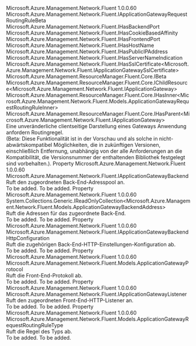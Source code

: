<Type Name="IApplicationGatewayRequestRoutingRule" FullName="Microsoft.Azure.Management.Network.Fluent.IApplicationGatewayRequestRoutingRule">
  <TypeSignature Language="C#" Value="public interface IApplicationGatewayRequestRoutingRule : Microsoft.Azure.Management.Network.Fluent.IApplicationGatewayRequestRoutingRuleBeta, Microsoft.Azure.Management.Network.Fluent.IHasBackendPort, Microsoft.Azure.Management.Network.Fluent.IHasCookieBasedAffinity, Microsoft.Azure.Management.Network.Fluent.IHasFrontendPort, Microsoft.Azure.Management.Network.Fluent.IHasHostName, Microsoft.Azure.Management.Network.Fluent.IHasPublicIPAddress, Microsoft.Azure.Management.Network.Fluent.IHasServerNameIndication, Microsoft.Azure.Management.Network.Fluent.IHasSslCertificate&lt;Microsoft.Azure.Management.Network.Fluent.IApplicationGatewaySslCertificate&gt;, Microsoft.Azure.Management.ResourceManager.Fluent.Core.IBeta, Microsoft.Azure.Management.ResourceManager.Fluent.Core.IChildResource&lt;Microsoft.Azure.Management.Network.Fluent.IApplicationGateway&gt;, Microsoft.Azure.Management.ResourceManager.Fluent.Core.IHasInner&lt;Microsoft.Azure.Management.Network.Fluent.Models.ApplicationGatewayRequestRoutingRuleInner&gt;, Microsoft.Azure.Management.ResourceManager.Fluent.Core.IHasParent&lt;Microsoft.Azure.Management.Network.Fluent.IApplicationGateway&gt;" />
  <TypeSignature Language="ILAsm" Value=".class public interface auto ansi abstract IApplicationGatewayRequestRoutingRule implements class Microsoft.Azure.Management.Network.Fluent.IApplicationGatewayRequestRoutingRuleBeta, class Microsoft.Azure.Management.Network.Fluent.IHasBackendPort, class Microsoft.Azure.Management.Network.Fluent.IHasCookieBasedAffinity, class Microsoft.Azure.Management.Network.Fluent.IHasFrontendPort, class Microsoft.Azure.Management.Network.Fluent.IHasHostName, class Microsoft.Azure.Management.Network.Fluent.IHasPublicIPAddress, class Microsoft.Azure.Management.Network.Fluent.IHasServerNameIndication, class Microsoft.Azure.Management.Network.Fluent.IHasSslCertificate`1&lt;class Microsoft.Azure.Management.Network.Fluent.IApplicationGatewaySslCertificate&gt;, class Microsoft.Azure.Management.ResourceManager.Fluent.Core.IBeta, class Microsoft.Azure.Management.ResourceManager.Fluent.Core.IChildResource`1&lt;class Microsoft.Azure.Management.Network.Fluent.IApplicationGateway&gt;, class Microsoft.Azure.Management.ResourceManager.Fluent.Core.IHasInner`1&lt;class Microsoft.Azure.Management.Network.Fluent.Models.ApplicationGatewayRequestRoutingRuleInner&gt;, class Microsoft.Azure.Management.ResourceManager.Fluent.Core.IHasName, class Microsoft.Azure.Management.ResourceManager.Fluent.Core.IHasParent`1&lt;class Microsoft.Azure.Management.Network.Fluent.IApplicationGateway&gt;, class Microsoft.Azure.Management.ResourceManager.Fluent.Core.ResourceActions.IIndexable" />
  <TypeSignature Language="DocId" Value="T:Microsoft.Azure.Management.Network.Fluent.IApplicationGatewayRequestRoutingRule" />
  <TypeSignature Language="VB.NET" Value="Public Interface IApplicationGatewayRequestRoutingRule&#xA;Implements IApplicationGatewayRequestRoutingRuleBeta, IBeta, IChildResource(Of IApplicationGateway), IHasBackendPort, IHasCookieBasedAffinity, IHasFrontendPort, IHasHostName, IHasInner(Of ApplicationGatewayRequestRoutingRuleInner), IHasParent(Of IApplicationGateway), IHasPublicIPAddress, IHasServerNameIndication, IHasSslCertificate(Of IApplicationGatewaySslCertificate)" />
  <TypeSignature Language="F#" Value="type IApplicationGatewayRequestRoutingRule = interface&#xA;    interface IHasInner&lt;ApplicationGatewayRequestRoutingRuleInner&gt;&#xA;    interface IChildResource&lt;IApplicationGateway&gt;&#xA;    interface IHasName&#xA;    interface IIndexable&#xA;    interface IHasParent&lt;IApplicationGateway&gt;&#xA;    interface IHasPublicIPAddress&#xA;    interface IHasSslCertificate&lt;IApplicationGatewaySslCertificate&gt;&#xA;    interface IHasFrontendPort&#xA;    interface IHasBackendPort&#xA;    interface IHasHostName&#xA;    interface IHasCookieBasedAffinity&#xA;    interface IHasServerNameIndication&#xA;    interface IApplicationGatewayRequestRoutingRuleBeta&#xA;    interface IBeta" />
  <AssemblyInfo>
    <AssemblyName>Microsoft.Azure.Management.Network.Fluent</AssemblyName>
    <AssemblyVersion>1.0.0.60</AssemblyVersion>
  </AssemblyInfo>
  <Interfaces>
    <Interface>
      <InterfaceName>Microsoft.Azure.Management.Network.Fluent.IApplicationGatewayRequestRoutingRuleBeta</InterfaceName>
    </Interface>
    <Interface>
      <InterfaceName>Microsoft.Azure.Management.Network.Fluent.IHasBackendPort</InterfaceName>
    </Interface>
    <Interface>
      <InterfaceName>Microsoft.Azure.Management.Network.Fluent.IHasCookieBasedAffinity</InterfaceName>
    </Interface>
    <Interface>
      <InterfaceName>Microsoft.Azure.Management.Network.Fluent.IHasFrontendPort</InterfaceName>
    </Interface>
    <Interface>
      <InterfaceName>Microsoft.Azure.Management.Network.Fluent.IHasHostName</InterfaceName>
    </Interface>
    <Interface>
      <InterfaceName>Microsoft.Azure.Management.Network.Fluent.IHasPublicIPAddress</InterfaceName>
    </Interface>
    <Interface>
      <InterfaceName>Microsoft.Azure.Management.Network.Fluent.IHasServerNameIndication</InterfaceName>
    </Interface>
    <Interface>
      <InterfaceName>Microsoft.Azure.Management.Network.Fluent.IHasSslCertificate&lt;Microsoft.Azure.Management.Network.Fluent.IApplicationGatewaySslCertificate&gt;</InterfaceName>
    </Interface>
    <Interface>
      <InterfaceName>Microsoft.Azure.Management.ResourceManager.Fluent.Core.IBeta</InterfaceName>
    </Interface>
    <Interface>
      <InterfaceName>Microsoft.Azure.Management.ResourceManager.Fluent.Core.IChildResource&lt;Microsoft.Azure.Management.Network.Fluent.IApplicationGateway&gt;</InterfaceName>
    </Interface>
    <Interface>
      <InterfaceName>Microsoft.Azure.Management.ResourceManager.Fluent.Core.IHasInner&lt;Microsoft.Azure.Management.Network.Fluent.Models.ApplicationGatewayRequestRoutingRuleInner&gt;</InterfaceName>
    </Interface>
    <Interface>
      <InterfaceName>Microsoft.Azure.Management.ResourceManager.Fluent.Core.IHasParent&lt;Microsoft.Azure.Management.Network.Fluent.IApplicationGateway&gt;</InterfaceName>
    </Interface>
  </Interfaces>
  <Docs>
    <summary>
            Eine unveränderliche clientseitige Darstellung eines Gateways Anwendung anfordern Routingregel.
            </summary>
    <remarks>
            (Beta: Diese Funktionalität ist in der Vorschau und als solche in nicht-abwärtskompatibel Möglichkeiten, die in zukünftigen Versionen, einschließlich Entfernung, unabhängig von der alle Anforderungen an die Kompatibilität, die Versionsnummer der enthaltenden Bibliothek festgelegt sind vorbehalten.).
            </remarks>
  </Docs>
  <Members>
    <Member MemberName="Backend">
      <MemberSignature Language="C#" Value="public Microsoft.Azure.Management.Network.Fluent.IApplicationGatewayBackend Backend { get; }" />
      <MemberSignature Language="ILAsm" Value=".property instance class Microsoft.Azure.Management.Network.Fluent.IApplicationGatewayBackend Backend" />
      <MemberSignature Language="DocId" Value="P:Microsoft.Azure.Management.Network.Fluent.IApplicationGatewayRequestRoutingRule.Backend" />
      <MemberSignature Language="VB.NET" Value="Public ReadOnly Property Backend As IApplicationGatewayBackend" />
      <MemberSignature Language="F#" Value="member this.Backend : Microsoft.Azure.Management.Network.Fluent.IApplicationGatewayBackend" Usage="Microsoft.Azure.Management.Network.Fluent.IApplicationGatewayRequestRoutingRule.Backend" />
      <MemberType>Property</MemberType>
      <AssemblyInfo>
        <AssemblyName>Microsoft.Azure.Management.Network.Fluent</AssemblyName>
        <AssemblyVersion>1.0.0.60</AssemblyVersion>
      </AssemblyInfo>
      <ReturnValue>
        <ReturnType>Microsoft.Azure.Management.Network.Fluent.IApplicationGatewayBackend</ReturnType>
      </ReturnValue>
      <Docs>
        <summary>
            Ruft den zugeordneten Back-End-Adresspool an.
            </summary>
        <value>To be added.</value>
        <remarks>To be added.</remarks>
      </Docs>
    </Member>
    <Member MemberName="BackendAddresses">
      <MemberSignature Language="C#" Value="public System.Collections.Generic.IReadOnlyCollection&lt;Microsoft.Azure.Management.Network.Fluent.Models.ApplicationGatewayBackendAddress&gt; BackendAddresses { get; }" />
      <MemberSignature Language="ILAsm" Value=".property instance class System.Collections.Generic.IReadOnlyCollection`1&lt;class Microsoft.Azure.Management.Network.Fluent.Models.ApplicationGatewayBackendAddress&gt; BackendAddresses" />
      <MemberSignature Language="DocId" Value="P:Microsoft.Azure.Management.Network.Fluent.IApplicationGatewayRequestRoutingRule.BackendAddresses" />
      <MemberSignature Language="VB.NET" Value="Public ReadOnly Property BackendAddresses As IReadOnlyCollection(Of ApplicationGatewayBackendAddress)" />
      <MemberSignature Language="F#" Value="member this.BackendAddresses : System.Collections.Generic.IReadOnlyCollection&lt;Microsoft.Azure.Management.Network.Fluent.Models.ApplicationGatewayBackendAddress&gt;" Usage="Microsoft.Azure.Management.Network.Fluent.IApplicationGatewayRequestRoutingRule.BackendAddresses" />
      <MemberType>Property</MemberType>
      <AssemblyInfo>
        <AssemblyName>Microsoft.Azure.Management.Network.Fluent</AssemblyName>
        <AssemblyVersion>1.0.0.60</AssemblyVersion>
      </AssemblyInfo>
      <ReturnValue>
        <ReturnType>System.Collections.Generic.IReadOnlyCollection&lt;Microsoft.Azure.Management.Network.Fluent.Models.ApplicationGatewayBackendAddress&gt;</ReturnType>
      </ReturnValue>
      <Docs>
        <summary>
            Ruft die Adressen für das zugeordnete Back-End.
            </summary>
        <value>To be added.</value>
        <remarks>To be added.</remarks>
      </Docs>
    </Member>
    <Member MemberName="BackendHttpConfiguration">
      <MemberSignature Language="C#" Value="public Microsoft.Azure.Management.Network.Fluent.IApplicationGatewayBackendHttpConfiguration BackendHttpConfiguration { get; }" />
      <MemberSignature Language="ILAsm" Value=".property instance class Microsoft.Azure.Management.Network.Fluent.IApplicationGatewayBackendHttpConfiguration BackendHttpConfiguration" />
      <MemberSignature Language="DocId" Value="P:Microsoft.Azure.Management.Network.Fluent.IApplicationGatewayRequestRoutingRule.BackendHttpConfiguration" />
      <MemberSignature Language="VB.NET" Value="Public ReadOnly Property BackendHttpConfiguration As IApplicationGatewayBackendHttpConfiguration" />
      <MemberSignature Language="F#" Value="member this.BackendHttpConfiguration : Microsoft.Azure.Management.Network.Fluent.IApplicationGatewayBackendHttpConfiguration" Usage="Microsoft.Azure.Management.Network.Fluent.IApplicationGatewayRequestRoutingRule.BackendHttpConfiguration" />
      <MemberType>Property</MemberType>
      <AssemblyInfo>
        <AssemblyName>Microsoft.Azure.Management.Network.Fluent</AssemblyName>
        <AssemblyVersion>1.0.0.60</AssemblyVersion>
      </AssemblyInfo>
      <ReturnValue>
        <ReturnType>Microsoft.Azure.Management.Network.Fluent.IApplicationGatewayBackendHttpConfiguration</ReturnType>
      </ReturnValue>
      <Docs>
        <summary>
            Ruft die zugehörigen Back-End-HTTP-Einstellungen-Konfiguration ab.
            </summary>
        <value>To be added.</value>
        <remarks>To be added.</remarks>
      </Docs>
    </Member>
    <Member MemberName="FrontendProtocol">
      <MemberSignature Language="C#" Value="public Microsoft.Azure.Management.Network.Fluent.Models.ApplicationGatewayProtocol FrontendProtocol { get; }" />
      <MemberSignature Language="ILAsm" Value=".property instance class Microsoft.Azure.Management.Network.Fluent.Models.ApplicationGatewayProtocol FrontendProtocol" />
      <MemberSignature Language="DocId" Value="P:Microsoft.Azure.Management.Network.Fluent.IApplicationGatewayRequestRoutingRule.FrontendProtocol" />
      <MemberSignature Language="VB.NET" Value="Public ReadOnly Property FrontendProtocol As ApplicationGatewayProtocol" />
      <MemberSignature Language="F#" Value="member this.FrontendProtocol : Microsoft.Azure.Management.Network.Fluent.Models.ApplicationGatewayProtocol" Usage="Microsoft.Azure.Management.Network.Fluent.IApplicationGatewayRequestRoutingRule.FrontendProtocol" />
      <MemberType>Property</MemberType>
      <AssemblyInfo>
        <AssemblyName>Microsoft.Azure.Management.Network.Fluent</AssemblyName>
        <AssemblyVersion>1.0.0.60</AssemblyVersion>
      </AssemblyInfo>
      <ReturnValue>
        <ReturnType>Microsoft.Azure.Management.Network.Fluent.Models.ApplicationGatewayProtocol</ReturnType>
      </ReturnValue>
      <Docs>
        <summary>
            Ruft die Front-End-Protokoll ab.
            </summary>
        <value>To be added.</value>
        <remarks>To be added.</remarks>
      </Docs>
    </Member>
    <Member MemberName="Listener">
      <MemberSignature Language="C#" Value="public Microsoft.Azure.Management.Network.Fluent.IApplicationGatewayListener Listener { get; }" />
      <MemberSignature Language="ILAsm" Value=".property instance class Microsoft.Azure.Management.Network.Fluent.IApplicationGatewayListener Listener" />
      <MemberSignature Language="DocId" Value="P:Microsoft.Azure.Management.Network.Fluent.IApplicationGatewayRequestRoutingRule.Listener" />
      <MemberSignature Language="VB.NET" Value="Public ReadOnly Property Listener As IApplicationGatewayListener" />
      <MemberSignature Language="F#" Value="member this.Listener : Microsoft.Azure.Management.Network.Fluent.IApplicationGatewayListener" Usage="Microsoft.Azure.Management.Network.Fluent.IApplicationGatewayRequestRoutingRule.Listener" />
      <MemberType>Property</MemberType>
      <AssemblyInfo>
        <AssemblyName>Microsoft.Azure.Management.Network.Fluent</AssemblyName>
        <AssemblyVersion>1.0.0.60</AssemblyVersion>
      </AssemblyInfo>
      <ReturnValue>
        <ReturnType>Microsoft.Azure.Management.Network.Fluent.IApplicationGatewayListener</ReturnType>
      </ReturnValue>
      <Docs>
        <summary>
            Ruft den zugeordneten Front-End-HTTP-Listener an.
            </summary>
        <value>To be added.</value>
        <remarks>To be added.</remarks>
      </Docs>
    </Member>
    <Member MemberName="RuleType">
      <MemberSignature Language="C#" Value="public Microsoft.Azure.Management.Network.Fluent.Models.ApplicationGatewayRequestRoutingRuleType RuleType { get; }" />
      <MemberSignature Language="ILAsm" Value=".property instance class Microsoft.Azure.Management.Network.Fluent.Models.ApplicationGatewayRequestRoutingRuleType RuleType" />
      <MemberSignature Language="DocId" Value="P:Microsoft.Azure.Management.Network.Fluent.IApplicationGatewayRequestRoutingRule.RuleType" />
      <MemberSignature Language="VB.NET" Value="Public ReadOnly Property RuleType As ApplicationGatewayRequestRoutingRuleType" />
      <MemberSignature Language="F#" Value="member this.RuleType : Microsoft.Azure.Management.Network.Fluent.Models.ApplicationGatewayRequestRoutingRuleType" Usage="Microsoft.Azure.Management.Network.Fluent.IApplicationGatewayRequestRoutingRule.RuleType" />
      <MemberType>Property</MemberType>
      <AssemblyInfo>
        <AssemblyName>Microsoft.Azure.Management.Network.Fluent</AssemblyName>
        <AssemblyVersion>1.0.0.60</AssemblyVersion>
      </AssemblyInfo>
      <ReturnValue>
        <ReturnType>Microsoft.Azure.Management.Network.Fluent.Models.ApplicationGatewayRequestRoutingRuleType</ReturnType>
      </ReturnValue>
      <Docs>
        <summary>
            Ruft die Regel des Typs ab.
            </summary>
        <value>To be added.</value>
        <remarks>To be added.</remarks>
      </Docs>
    </Member>
  </Members>
</Type>